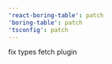 ```yaml
---
'react-boring-table': patch
'boring-table': patch
'tsconfig': patch
---
```


fix types fetch plugin
